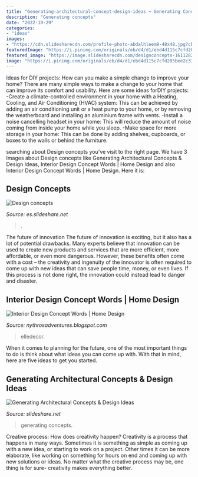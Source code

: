 ```yaml
---
title: "Generating-architectural-concept-design-ideas ~ Generating Concepts"
description: "Generating concepts"
date: "2022-10-29"
categories:
- "ideas"
images:
- "https://cdn.slidesharecdn.com/profile-photo-abdalhleem9-48x48.jpg?cb=1625772961"
featuredImage: "https://i.pinimg.com/originals/eb/d4/d1/ebd4d115c7cfd205bee2c33d27260bb3.jpg"
featured_image: "https://image.slidesharecdn.com/designconcepts-161128234951/95/design-concepts-35-638.jpg?cb=1480381644"
image: "https://i.pinimg.com/originals/eb/d4/d1/ebd4d115c7cfd205bee2c33d27260bb3.jpg"
---
```



Ideas for DIY projects: How can you make a simple change to improve your home?
There are many simple ways to make a change to your home that can improve its comfort and usability. Here are some ideas forDIY projects: 
-Create a climate-controlled environment in your home with a Heating, Cooling, and Air Conditioning (HVAC) system: This can be achieved by adding an air conditioning unit or a heat pump to your home, or by removing the weatherboard and installing an aluminium frame with vents. 
-Install a noise cancelling headset in your home: This will reduce the amount of noise coming from inside your home while you sleep. 
-Make space for more storage in your home: This can be done by adding shelves, cupboards, or boxes to the walls or behind the furniture.

	

		
searching about Design concepts you've visit to the right page. We have 3 Images about Design concepts like Generating Architectural Concepts &amp; Design Ideas, Interior Design Concept Words | Home Design and also Interior Design Concept Words | Home Design. Here it is:
		
    
## Design Concepts

<img loading=lazy src="https://image.slidesharecdn.com/designconcepts-161128234951/95/design-concepts-35-638.jpg?cb=1480381644" onerror="this.onerror=null;this.src='https://tse3.mm.bing.net/th?id=OIP._KoC7NxaEkeSZ7z_ajsKhwHaEK&amp;pid=15.1';" alt="Design concepts">

_Source: es.slideshare.net_

>. 

	

The future of innovation
The future of innovation is exciting, but it also has a lot of potential drawbacks. Many experts believe that innovation can be used to create new products and services that are more efficient, more affordable, or even more dangerous. However, these benefits often come with a cost – the creativity and ingenuity of the innovator is often required to come up with new ideas that can save people time, money, or even lives. If this process is not done right, the innovation could instead lead to danger and disaster.

    
## Interior Design Concept Words | Home Design

<img loading=lazy src="https://i.pinimg.com/originals/eb/d4/d1/ebd4d115c7cfd205bee2c33d27260bb3.jpg" onerror="this.onerror=null;this.src='https://tse2.mm.bing.net/th?id=OIP.MWTRoOMT1ehGqSIUNAOSpQHaE7&amp;pid=15.1';" alt="Interior Design Concept Words | Home Design">

_Source: nythrosadventures.blogspot.com_

>elledecor. 

	

When it comes to planning for the future, one of the most important things to do is think about what ideas you can come up with. With that in mind, here are five ideas to get you started. 

    
## Generating Architectural Concepts &amp; Design Ideas

<img loading=lazy src="https://cdn.slidesharecdn.com/profile-photo-abdalhleem9-48x48.jpg?cb=1625772961" onerror="this.onerror=null;this.src='https://tse4.mm.bing.net/th?id=OIP.jULdpwVRWa4qgIndZZNTEQAAAA&amp;pid=15.1';" alt="Generating Architectural Concepts &amp; Design Ideas">

_Source: slideshare.net_

>generating concepts. 

	

Creative process: How does creativity happen?
Creativity is a process that happens in many ways. Sometimes it is something as simple as coming up with a new idea, or starting to work on a project. Other times it can be more elaborate, like working on something for hours on end and coming up with new solutions or ideas. No matter what the creative process may be, one thing is for sure- creativity makes everything better.

